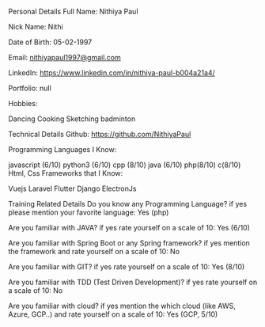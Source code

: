 Personal Details
Full Name: Nithiya Paul

Nick Name: Nithi

Date of Birth: 05-02-1997

Email: nithiyapaul1997@gmail.com

LinkedIn: https://www.linkedin.com/in/nithiya-paul-b004a21a4/

Portfolio: null

Hobbies:

Dancing
Cooking
Sketching
badminton

Technical Details
Github: https://github.com/NithiyaPaul

Programming Languages I Know:

javascript (6/10)
python3 (6/10)
cpp (8/10)
java (6/10)
php(8/10)
c(8/10)
Html,
Css
Frameworks that I Know:

Vuejs
Laravel
Flutter
Django
ElectronJs

Training Related Details
Do you know any Programming Language? if yes please mention your favorite language: Yes (php)

Are you familiar with JAVA? if yes rate yourself on a scale of 10: Yes (6/10)

Are you familiar with Spring Boot or any Spring framework? if yes mention the framework and rate yourself on a scale of 10: No

Are you familiar with GIT? if yes rate yourself on a scale of 10: Yes (8/10)

Are you familiar with TDD (Test Driven Development)? if yes rate yourself on a scale of 10: No

Are you familiar with cloud? if yes mention the which cloud (like AWS, Azure, GCP..) and rate yourself on a scale of 10: Yes (GCP, 5/10)